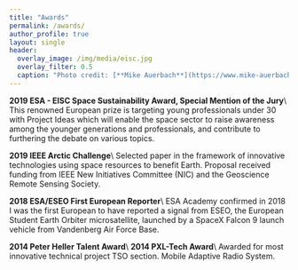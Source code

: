 ```yaml
---
title: "Awards"
permalink: /awards/
author_profile: true
layout: single
header:
  overlay_image: /img/media/eisc.jpg
  overlay_filter: 0.5
  caption: "Photo credit: [**Mike Auerbach**](https://www.mike-auerbach.com/)"
---
```



**2019 ESA - EISC Space Sustainability Award, Special Mention of the Jury**\\
This renowned European prize is targeting young professionals under 30 with Project Ideas which will enable the space sector to raise awareness among the younger generations and professionals, and contribute to furthering the debate on various topics.


**2019 IEEE Arctic Challenge**\\
Selected paper in the framework of innovative technologies using space resources to benefit Earth. Proposal received funding from IEEE New Initiatives Committee (NIC) and the Geoscience Remote Sensing Society.


**2018 ESA/ESEO First European Reporter**\\
ESA Academy confirmed in 2018 I was the first European to have reported a signal from ESEO, the European Student Earth Orbiter microsatellite, launched by a SpaceX Falcon 9 launch vehicle from Vandenberg Air Force Base.


**2014 Peter Heller Talent Award**\\
**2014 PXL-Tech Award**\\
Awarded for most innovative technical project TSO section. Mobile Adaptive Radio System.
